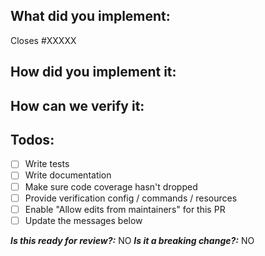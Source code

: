 <!--
1. Please check out and follow our Contributing Guidelines.
2. Do not remove any section of the template. If something is not applicable leave it empty but leave it in the PR.
3. Please follow the template, otherwise we'll have to ask you to update it and it will take longer until your PR is merged.
-->

## What did you implement:

Closes #XXXXX

<!--
Briefly describe the feature if no issue exists for this PR
-->

## How did you implement it:

<!--
If this is a nontrivial change please briefly describe your implementation so its easy for us to understand and review your code.
-->

## How can we verify it:

<!--
Add any applicable config, commands, screenshots or other resources
to make it easy for us to verify this works. The easier you make it for us
to review a PR, the faster we can review and merge it.
-->

## Todos:

- [ ] Write tests
- [ ] Write documentation
- [ ] Make sure code coverage hasn't dropped
- [ ] Provide verification config / commands / resources
- [ ] Enable "Allow edits from maintainers" for this PR
- [ ] Update the messages below

***Is this ready for review?:*** NO
***Is it a breaking change?:*** NO
